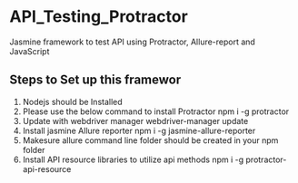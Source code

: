# API_Testing_Protractor
Jasmine framework to test API using Protractor, Allure-report and JavaScript

Steps to Set up this framewor
-----------------------------

1. Nodejs should be Installed
2. Please use the below command to install Protractor
    npm i -g protractor
3. Update with webdriver manager
    webdriver-manager update
4. Install jasmine Allure reporter
    npm i -g jasmine-allure-reporter
5. Makesure allure command line folder should be created in your npm folder
6. Install API resource libraries to utilize api methods
    npm i -g protractor-api-resource
